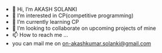 - 👋 Hi, I’m AKASH SOLANKI
- 👀 I’m interested in CP(competitive programming)
- 🌱 I’m currently learning CP
- 💞️ I’m looking to collaborate on upcoming projects of mine
- 📫 How to reach me ...
- you can mail me on on-akashkumar.solanki@gmail.com
<!---
AKASH-2001-SOLANKI/AKASH-2001-SOLANKI is a ✨ special ✨ repository because its `README.md` (this file) appears on your GitHub profile.
You can click the Preview link to take a look at your changes.
--->
